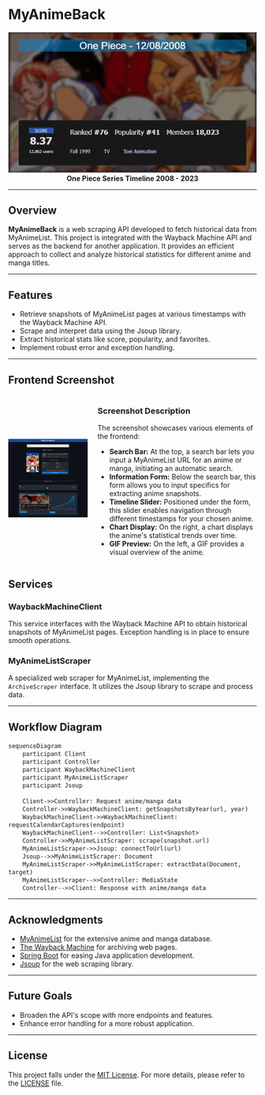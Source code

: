 # MyAnimeBack

<div align="center">
  <img src="./assets/one_piece_timeline.gif" alt="One Piece Timeline Gif">
  <br/>
  <b>One Piece Series Timeline 2008 - 2023</b>
</div>

---

## Overview

**MyAnimeBack** is a web scraping API developed to fetch historical data from MyAnimeList. This project is integrated with the Wayback Machine API and serves as the backend for another application. It provides an efficient approach to collect and analyze historical statistics for different anime and manga titles.

---

##  Features

- Retrieve snapshots of MyAnimeList pages at various timestamps with the Wayback Machine API.
- Scrape and interpret data using the Jsoup library.
- Extract historical stats like score, popularity, and favorites.
- Implement robust error and exception handling.

---


##  Frontend Screenshot

<div style="display: flex; align-items: center;">
  <div style="flex: 1;">
    <img src="./assets/frontend_overview.png" alt="Frontend Overview">
  </div>
  <div style="flex: 2; margin-left: 20px;">
    <h3>Screenshot Description</h3>
    <p>The screenshot showcases various elements of the frontend:</p>
    <ul>
      <li><strong>Search Bar:</strong> At the top, a search bar lets you input a MyAnimeList URL for an anime or manga, initiating an automatic search.</li>
      <li><strong>Information Form:</strong> Below the search bar, this form allows you to input specifics for extracting anime snapshots.</li>
      <li><strong>Timeline Slider:</strong> Positioned under the form, this slider enables navigation through different timestamps for your chosen anime.</li>
      <li><strong>Chart Display:</strong> On the right, a chart displays the anime's statistical trends over time.</li>
      <li><strong>GIF Preview:</strong> On the left, a GIF provides a visual overview of the anime.</li>
    </ul>
  </div>
</div>


##  Services

### WaybackMachineClient

This service interfaces with the Wayback Machine API to obtain historical snapshots of MyAnimeList pages. Exception handling is in place to ensure smooth operations.

### MyAnimeListScraper

A specialized web scraper for MyAnimeList, implementing the `ArchiveScraper` interface. It utilizes the Jsoup library to scrape and process data.

---

##  Workflow Diagram

```mermaid
sequenceDiagram
    participant Client
    participant Controller
    participant WaybackMachineClient
    participant MyAnimeListScraper
    participant Jsoup

    Client->>Controller: Request anime/manga data
    Controller->>WaybackMachineClient: getSnapshotsByYear(url, year)
    WaybackMachineClient->>WaybackMachineClient: requestCalendarCaptures(endpoint)
    WaybackMachineClient-->>Controller: List<Snapshot>
    Controller->>MyAnimeListScraper: scrape(snapshot.url)
    MyAnimeListScraper->>Jsoup: connectToUrl(url)
    Jsoup-->>MyAnimeListScraper: Document
    MyAnimeListScraper->>MyAnimeListScraper: extractData(Document, target)
    MyAnimeListScraper-->>Controller: MediaState
    Controller-->>Client: Response with anime/manga data
```

---

##  Acknowledgments

- [MyAnimeList](https://myanimelist.net) for the extensive anime and manga database.
- [The Wayback Machine](https://archive.org/web/) for archiving web pages.
- [Spring Boot](https://spring.io/projects/spring-boot) for easing Java application development.
- [Jsoup](https://jsoup.org/) for the web scraping library.

---

##  Future Goals

- Broaden the API's scope with more endpoints and features.
- Enhance error handling for a more robust application.

---

##  License

This project falls under the [MIT License](LICENSE). For more details, please refer to the [LICENSE](LICENSE) file.
